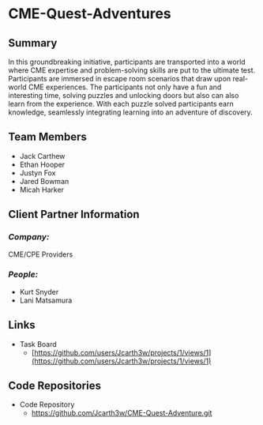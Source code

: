 # CME-Quest-Adventures

## **Summary**

In this groundbreaking initiative, participants are transported into a world where CME expertise and problem-solving skills are put to the ultimate test. Participants are immersed in escape room scenarios that draw upon real-world CME experiences. The participants not only have a fun and interesting time, solving puzzles and unlocking doors but also can also learn from the experience. With each puzzle solved participants earn knowledge, seamlessly integrating learning into an adventure of discovery.

## **Team Members**

- Jack Carthew
- Ethan Hooper
- Justyn Fox
- Jared Bowman
- Micah Harker
## **Client Partner Information**

### *Company:*
CME/CPE Providers


### *People:*
- Kurt Snyder
- Lani Matsamura


## **Links**

- Task Board
  - [https://github.com/users/Jcarth3w/projects/1/views/1](https://github.com/users/Jcarth3w/projects/1/views/1)

## **Code Repositories**

- Code Repository
  - https://github.com/Jcarth3w/CME-Quest-Adventure.git
